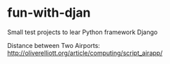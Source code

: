 # fun-with-djan
Small test projects to lear Python framework Django

Distance between Two Airports: http://oliverelliott.org/article/computing/script_airapp/

